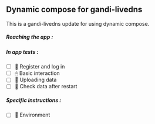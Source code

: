 ## Dynamic compose for gandi-livedns
This is a gandi-livedns update for using dynamic compose.
##### Reaching the app :
##### In app tests :
- [ ] 📝 Register and log in
- [ ] 🖱 Basic interaction
- [ ] 🌆 Uploading data
- [ ] 🔄 Check data after restart
##### Specific instructions :
- [ ] 🌳 Environment
